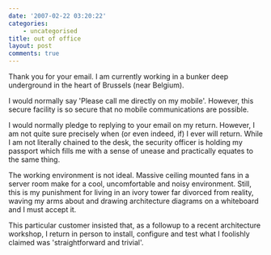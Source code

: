 ```yaml
---
date: '2007-02-22 03:20:22'
categories:
    - uncategorised
title: out of office
layout: post
comments: true
---
```


Thank you for your email. I am currently working in a bunker deep
underground in the heart of Brussels (near Belgium).

I would normally say 'Please call me directly on my mobile'. However,
this secure facility is so secure that no mobile communications are
possible.

I would normally pledge to replying to your email on my return. However,
I am not quite sure precisely when (or even indeed, if) I ever will
return. While I am not literally chained to the desk, the security
officer is holding my passport which fills me with a sense of unease and
practically equates to the same thing.

The working environment is not ideal. Massive ceiling mounted fans in a
server room make for a cool, uncomfortable and noisy environment. Still,
this is my punishment for living in an ivory tower far divorced from
reality, waving my arms about and drawing architecture diagrams on a
whiteboard and I must accept it.

This particular customer insisted that, as a followup to a recent
architecture workshop, I return in person to install, configure and test
what I foolishly claimed was 'straightforward and trivial'.
